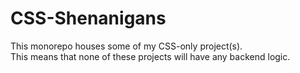 # CSS-Shenanigans
This monorepo houses some of my CSS-only project(s).  
This means that none of these projects will have any backend logic.

